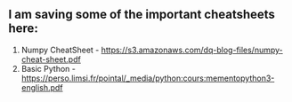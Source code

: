 
## I am saving some of the important cheatsheets here:
1. Numpy CheatSheet - https://s3.amazonaws.com/dq-blog-files/numpy-cheat-sheet.pdf
2. Basic Python - https://perso.limsi.fr/pointal/_media/python:cours:mementopython3-english.pdf

